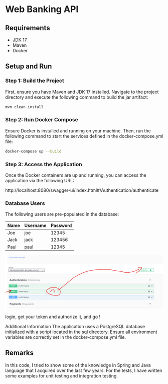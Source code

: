 # Web Banking API

## Requirements

- JDK 17
- Maven
- Docker

## Setup and Run

### Step 1: Build the Project

First, ensure you have Maven and JDK 17 installed. Navigate to the project directory and execute the following command to build the jar artifact:

```sh
mvn clean install
```

### Step 2: Run Docker Compose

Ensure Docker is installed and running on your machine. Then, run the following command to start the services defined in the docker-compose.yml file:

```sh
docker-compose up --build
```

### Step 3: Access the Application


Once the Docker containers are up and running, you can access the application via the following URL:

http://localhost:8080/swagger-ui/index.html#/Authentication/authenticate


### Database Users

The following users are pre-populated in the database:

| Name | Username | Password |
|------|----------|----------|
| Joe  | joe      | 12345    |
| Jack | jack     | 123456   |
| Paul | paul     | 12345   |

![img.png](img.png)

login, get your token and authorize it, and go !

Additional Information
The application uses a PostgreSQL database initialized with a script located in the sql directory.
Ensure all environment variables are correctly set in the docker-compose.yml file.

## Remarks

In this code, I tried to show some of the knowledge in Spring and Java language that I acquired over the last few years. For the tests, I have written some examples for unit testing and integration testing.

